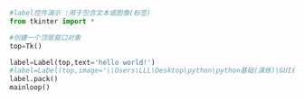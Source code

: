 
<BlogInfo title="1.label控件的使用" author="白日梦想猿" pv=0 read_times=0 pre_cost_time=0分11秒 category="GUI编程" tag_list="['GUI编程']" create_time="2020.06.21 15:17:34" update_time="2020.06.21 15:45:05" />

```python
#label控件演示 :用于包含文本或图像(标签)
from tkinter import *

#创建一个顶层窗口对象
top=Tk()

label=Label(top,text='hello world!')
#label=Label(top,image='\\Users\LLL\Desktop\python\python基础(演练)\GUI编程\taylor_swift.jpg')
label.pack()
mainloop()


```

